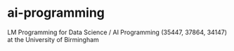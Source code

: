 # ai-programming
LM Programming for Data Science / AI Programming (35447, 37864, 34147) at the University of Birmingham
